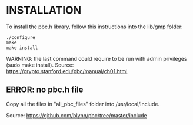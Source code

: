 # INSTALLATION
To install the pbc.h library, follow this instructions into the lib/gmp folder:

```
./configure
make
make install
```

WARNING: the last command could require to be run with admin privileges (sudo make install).
Source: https://crypto.stanford.edu/pbc/manual/ch01.html


## ERROR: no pbc.h file

Copy all the files in "all_pbc_files" folder into /usr/local/include.

Source: https://github.com/blynn/pbc/tree/master/include
